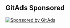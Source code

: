 <!-- GitAds-Verify: L8EFH3727NTVCHZC47C6MADPWMVAUY1K -->
## GitAds Sponsored
[![Sponsored by GitAds](https://gitads.dev/v1/ad-serve?source=rafalw3bcraft/rwc@github)](https://gitads.dev/v1/ad-track?source=rafalw3bcraft/rwc@github)

